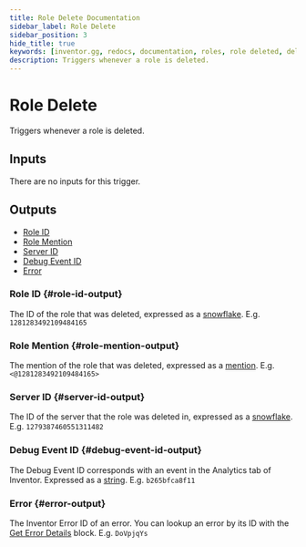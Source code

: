 ```yaml
---
title: Role Delete Documentation
sidebar_label: Role Delete
sidebar_position: 3
hide_title: true
keywords: [inventor.gg, redocs, documentation, roles, role deleted, delete role]
description: Triggers whenever a role is deleted.
---
```

# Role Delete
Triggers whenever a role is deleted.

## Inputs
There are no inputs for this trigger.


## Outputs

- [Role ID](#role-id-output)
- [Role Mention](#role-mention-output)
- [Server ID](#server-id-output)
- [Debug Event ID](#debug-event-id-output)
- [Error](#error-output)

### Role ID {#role-id-output}
The ID of the role that was deleted, expressed as a [snowflake](/inventor-reference/types/string/snowflake). E.g. `1281283492109484165`
### Role Mention {#role-mention-output}
The mention of the role that was deleted, expressed as a [mention](/inventor-reference/types/string/mention). E.g. `<@1281283492109484165>`
### Server ID {#server-id-output}
The ID of the server that the role was deleted in, expressed as a [snowflake](/inventor-reference/types/string/snowflake). E.g. `1279387460551311482`

### Debug Event ID {#debug-event-id-output}
The Debug Event ID corresponds with an event in the Analytics tab of Inventor. Expressed as a [string](/inventor-reference/types/string). E.g. `b265bfca8f11`

### Error {#error-output}
The Inventor Error ID of an error. You can lookup an error by its ID with the [Get Error Details](/inventor-reference/blocks/utilities/get-error-details) block. E.g. `DoVpjqYs`